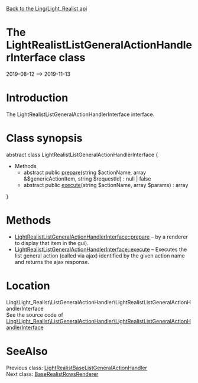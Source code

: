[Back to the Ling/Light_Realist api](https://github.com/lingtalfi/Light_Realist/blob/master/doc/api/Ling/Light_Realist.md)



The LightRealistListGeneralActionHandlerInterface class
================
2019-08-12 --> 2019-11-13






Introduction
============

The LightRealistListGeneralActionHandlerInterface interface.



Class synopsis
==============


abstract class <span class="pl-k">LightRealistListGeneralActionHandlerInterface</span>  {

- Methods
    - abstract public [prepare](https://github.com/lingtalfi/Light_Realist/blob/master/doc/api/Ling/Light_Realist/ListGeneralActionHandler/LightRealistListGeneralActionHandlerInterface/prepare.md)(string $actionName, array &$genericActionItem, string $requestId) : null | false
    - abstract public [execute](https://github.com/lingtalfi/Light_Realist/blob/master/doc/api/Ling/Light_Realist/ListGeneralActionHandler/LightRealistListGeneralActionHandlerInterface/execute.md)(string $actionName, array $params) : array

}






Methods
==============

- [LightRealistListGeneralActionHandlerInterface::prepare](https://github.com/lingtalfi/Light_Realist/blob/master/doc/api/Ling/Light_Realist/ListGeneralActionHandler/LightRealistListGeneralActionHandlerInterface/prepare.md) &ndash; by a renderer to display that item in the gui).
- [LightRealistListGeneralActionHandlerInterface::execute](https://github.com/lingtalfi/Light_Realist/blob/master/doc/api/Ling/Light_Realist/ListGeneralActionHandler/LightRealistListGeneralActionHandlerInterface/execute.md) &ndash; Executes the list general action (called via ajax) identified by the given action name and returns the ajax response.





Location
=============
Ling\Light_Realist\ListGeneralActionHandler\LightRealistListGeneralActionHandlerInterface<br>
See the source code of [Ling\Light_Realist\ListGeneralActionHandler\LightRealistListGeneralActionHandlerInterface](https://github.com/lingtalfi/Light_Realist/blob/master/ListGeneralActionHandler/LightRealistListGeneralActionHandlerInterface.php)



SeeAlso
==============
Previous class: [LightRealistBaseListGeneralActionHandler](https://github.com/lingtalfi/Light_Realist/blob/master/doc/api/Ling/Light_Realist/ListGeneralActionHandler/LightRealistBaseListGeneralActionHandler.md)<br>Next class: [BaseRealistRowsRenderer](https://github.com/lingtalfi/Light_Realist/blob/master/doc/api/Ling/Light_Realist/Rendering/BaseRealistRowsRenderer.md)<br>
